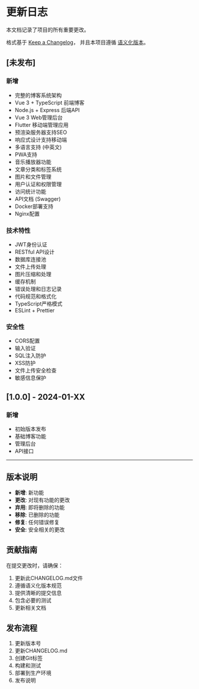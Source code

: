 # 更新日志

本文档记录了项目的所有重要更改。

格式基于 [Keep a Changelog](https://keepachangelog.com/zh-CN/1.0.0/)，
并且本项目遵循 [语义化版本](https://semver.org/lang/zh-CN/)。

## [未发布]

### 新增
- 完整的博客系统架构
- Vue 3 + TypeScript 前端博客
- Node.js + Express 后端API
- Vue 3 Web管理后台
- Flutter 移动端管理应用
- 预渲染服务器支持SEO
- 响应式设计支持移动端
- 多语言支持 (中英文)
- PWA支持
- 音乐播放器功能
- 文章分类和标签系统
- 图片和文件管理
- 用户认证和权限管理
- 访问统计功能
- API文档 (Swagger)
- Docker部署支持
- Nginx配置

### 技术特性
- JWT身份认证
- RESTful API设计
- 数据库连接池
- 文件上传处理
- 图片压缩和处理
- 缓存机制
- 错误处理和日志记录
- 代码规范和格式化
- TypeScript严格模式
- ESLint + Prettier

### 安全性
- CORS配置
- 输入验证
- SQL注入防护
- XSS防护
- 文件上传安全检查
- 敏感信息保护

## [1.0.0] - 2024-01-XX

### 新增
- 初始版本发布
- 基础博客功能
- 管理后台
- API接口

---

## 版本说明

- **新增**: 新功能
- **更改**: 对现有功能的更改
- **弃用**: 即将删除的功能
- **移除**: 已删除的功能
- **修复**: 任何错误修复
- **安全**: 安全相关的更改

## 贡献指南

在提交更改时，请确保：

1. 更新此CHANGELOG.md文件
2. 遵循语义化版本规范
3. 提供清晰的提交信息
4. 包含必要的测试
5. 更新相关文档

## 发布流程

1. 更新版本号
2. 更新CHANGELOG.md
3. 创建Git标签
4. 构建和测试
5. 部署到生产环境
6. 发布说明